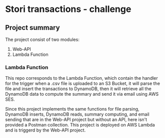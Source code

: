 # Stori transactions - challenge

## Project summary

The project consist of two modules:

1. Web-API
2. Lambda Function

### Lambda Function

This repo corresponds to the Lambda Function, which contain the handler for the trigger when a .csv file is uploaded to
an S3 Bucket, it will parse the file and insert the transactions to DynamoDB, then it will retrieve all the DynamoDB
data to compute the summary and send it via email using AWS SES.

Since this project implements the same functions for file parsing, DynamoDB inserts, DynamoDB reads, summary computing,
and email sending that are in the Web-API project but without an API, here isn't provided a Postman collection. This
project is deployed on AWS Lambda and is triggerd by the Web-API project. 